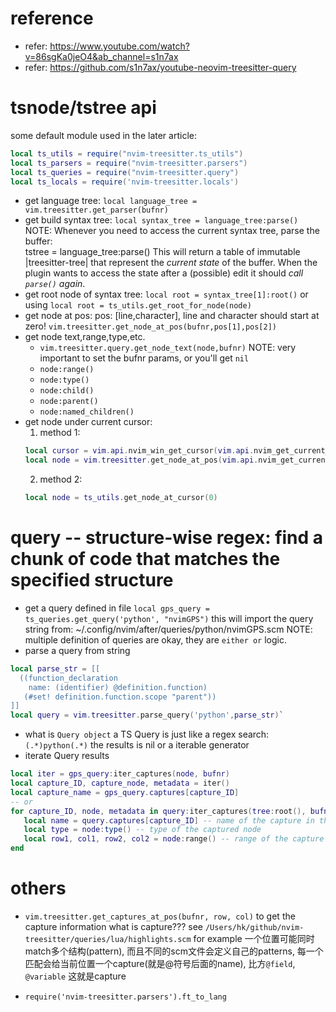 # reference
- refer: https://www.youtube.com/watch?v=86sgKa0jeO4&ab_channel=s1n7ax
- refer: https://github.com/s1n7ax/youtube-neovim-treesitter-query

# tsnode/tstree api
some default module used in the later article:
```lua
local ts_utils = require("nvim-treesitter.ts_utils")
local ts_parsers = require("nvim-treesitter.parsers")
local ts_queries = require("nvim-treesitter.query")
local ts_locals = require('nvim-treesitter.locals')
```
- get language tree: 
  `local language_tree = vim.treesitter.get_parser(bufnr)`
- get build syntax tree: 
  `local syntax_tree = language_tree:parse()`
NOTE: Whenever you need to access the current syntax tree, parse the buffer:  
    tstree = language_tree:parse()
This will return a table of immutable |treesitter-tree| that represent the
*current state* of the buffer. When the plugin wants to access the state after a
(possible) edit it should *call `parse()` again*.
- get root node of syntax tree: 
  `local root = syntax_tree[1]:root()` or 
  using `local root = ts_utils.get_root_for_node(node)`
- get node at pos:
  pos: [line,character], line and character should start at zero!
  `vim.treesitter.get_node_at_pos(bufnr,pos[1],pos[2])`
- get node text,range,type,etc.
  - `vim.treesitter.query.get_node_text(node,bufnr)` NOTE: very important to set the bufnr params, or you'll get `nil`
  - `node:range()`
  - `node:type()`
  - `node:child()`
  - `node:parent()`
  - `node:named_children()`
- get node under current cursor:
  1. method 1:
    ```lua
    local cursor = vim.api.nvim_win_get_cursor(vim.api.nvim_get_current_win())
    local node = vim.treesitter.get_node_at_pos(vim.api.nvim_get_current_buf(),pos[1]-1,pos[2])
    ```
  2. method 2:
    ```lua
    local node = ts_utils.get_node_at_cursor(0)
    ```
# query -- structure-wise regex: find a chunk of code that matches the specified structure
- get a query defined in file
`local gps_query = ts_queries.get_query('python', "nvimGPS")`
this will import the query string from: ~/.config/nvim/after/queries/python/nvimGPS.scm
NOTE: multiple definition of queries are okay, they are `either or` logic.
- parse a query from string
```lua
local parse_str = [[
  ((function_declaration
    name: (identifier) @definition.function)
   (#set! definition.function.scope "parent"))
]]
local query = vim.treesitter.parse_query('python',parse_str)`
```
- what is `Query object`
a TS Query is just like a regex search: `(.*)python(.*)`
the results is nil or a iterable generator
- iterate Query results
```lua
local iter = gps_query:iter_captures(node, bufnr)
local capture_ID, capture_node, metadata = iter()
local capture_name = gps_query.captures[capture_ID]
-- or
for capture_ID, node, metadata in query:iter_captures(tree:root(), bufnr, first, last) do
   local name = query.captures[capture_ID] -- name of the capture in the query
   local type = node:type() -- type of the captured node
   local row1, col1, row2, col2 = node:range() -- range of the capture
end
```
# others
- `vim.treesitter.get_captures_at_pos(bufnr, row, col)` to get the capture information
what is capture???
see `/Users/hk/github/nvim-treesitter/queries/lua/highlights.scm` for example
一个位置可能同时match多个结构(pattern), 而且不同的scm文件会定义自己的patterns,
每一个匹配会给当前位置一个capture(就是@符号后面的name), 比方`@field`, `@variable`
这就是capture

- `require('nvim-treesitter.parsers').ft_to_lang`
